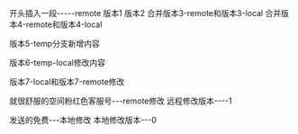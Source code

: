 开头插入一段-----remote
版本1
版本2
合并版本3-remote和版本3-local
合并版本4-remote和版本4-local

版本5-temp分支新增内容

版本6-temp-local修改内容


版本7-local和版本7-remote修改

就很舒服的空间粉红色客服号---remote修改
远程修改版本----1

发送的免费---本地修改
本地修改版本---0



